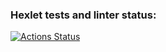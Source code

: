 ### Hexlet tests and linter status:
[![Actions Status](https://github.com/RCFixer/python-project-83/actions/workflows/hexlet-check.yml/badge.svg)](https://github.com/RCFixer/python-project-83/actions)